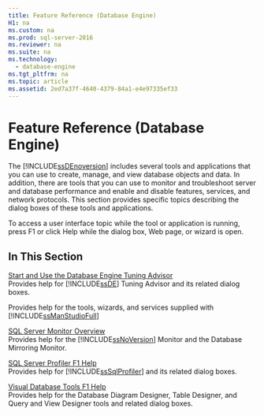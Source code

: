 ```yaml
---
title: Feature Reference (Database Engine)
H1: na
ms.custom: na
ms.prod: sql-server-2016
ms.reviewer: na
ms.suite: na
ms.technology: 
  - database-engine
ms.tgt_pltfrm: na
ms.topic: article
ms.assetid: 2ed7a37f-4640-4379-84a1-e4e97335ef33
---
```

# Feature Reference (Database Engine)
  The [!INCLUDE[ssDEnoversion](../../Token/Other/ssDEnoversion_md.md)] includes several tools and applications that you can use to create, manage, and view database objects and data. In addition, there are tools that you can use to monitor and troubleshoot server and database performance and enable and disable features, services, and network protocols. This section provides specific topics describing the dialog boxes of these tools and applications.  
  
 To access a user interface topic while the tool or application is running, press F1 or click Help while the dialog box, Web page, or wizard is open.  
  
## In This Section  
 [Start and Use the Database Engine Tuning Advisor](../../Topics/TopicNameNotContainA/Start-and-Use-the-Database-Engine-Tuning-Advisor.md)  
 Provides help for [!INCLUDE[ssDE](../../Token/Other/ssDE_md.md)] Tuning Advisor and its related dialog boxes.  
  
 Provides help for the tools, wizards, and services supplied with [!INCLUDE[ssManStudioFull](../../Token/Other/ssManStudioFull_md.md)]  
  
 [SQL Server Monitor Overview](../../Topics/TopicNameNotContainA/SQL-Server-Monitor-Overview.md)  
 Provides help for the [!INCLUDE[ssNoVersion](../../Token/Other/ssNoVersion_md.md)] Monitor and the Database Mirroring Monitor.  
  
 [SQL Server Profiler F1 Help](../../Topics/TopicNameNotContainA/SQL-Server-Profiler-F1-Help.md)  
 Provides help for [!INCLUDE[ssSqlProfiler](../../Token/Other/ssSqlProfiler_md.md)] and its related dialog boxes.  
  
 [Visual Database Tools F1 Help](../Topic/Visual%20Database%20Tools%20F1%20Help.md)  
 Provides help for the Database Diagram Designer, Table Designer, and Query and View Designer tools and related dialog boxes.  
  
  
